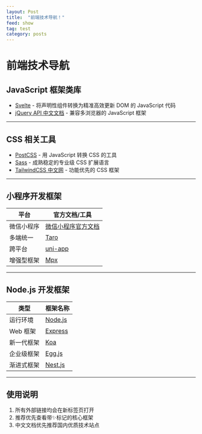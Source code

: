 ```yaml
---
layout: Post
title:  "前端技术导航！"
feed: show
tag: test
category: posts
---
```


# 前端技术导航

## JavaScript 框架类库
- [Svelte](https://svelte.dev) - 将声明性组件转换为精准高效更新 DOM 的 JavaScript 代码
- [jQuery API 中文文档](http://jquery.cuishifeng.cn/) - 兼容多浏览器的 JavaScript 框架

---

## CSS 相关工具
- [PostCSS](https://postcss.org/) - 用 JavaScript 转换 CSS 的工具
- [Sass](https://www.sass.hk/) - 成熟稳定的专业级 CSS 扩展语言
- [TailwindCSS 中文网](https://tailwindcss.cn/) - 功能优先的 CSS 框架

---

## 小程序开发框架

| 平台 | 官方文档/工具 |
|------|-------------|
| 微信小程序 | [微信小程序官方文档](https://developers.weixin.qq.com/miniprogram/dev/framework/) |
| 多端统一 | [Taro](https://taro-docs.jd.com/taro/docs/README) |
| 跨平台 | [uni-app](https://uniapp.dcloud.net.cn/) |
| 增强型框架 | [Mpx](https://mpxjs.cn/) |

---

## Node.js 开发框架

| 类型 | 框架名称 |
|-----|---------|
| 运行环境 | [Node.js](https://nodejs.org/) |
| Web 框架 | [Express](http://expressjs.com/) |
| 新一代框架 | [Koa](https://koajs.com/) |
| 企业级框架 | [Egg.js](https://eggjs.org/) |
| 渐进式框架 | [Nest.js](https://nestjs.com/) |

---

## 使用说明
1. 所有外部链接均会在新标签页打开
2. 推荐优先查看带✨标记的核心框架
3. 中文文档优先推荐国内优质技术站点
